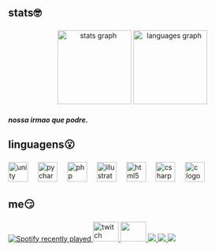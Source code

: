 <h2 align="left">stats🤓</h2>

###

<div align="center">
  <img src="https://github-readme-stats.vercel.app/api?username=nikkokkk&hide_title=false&hide_rank=false&show_icons=true&include_all_commits=true&count_private=true&disable_animations=false&theme=dark&locale=pt-br&hide_border=false&order=1" height="150" alt="stats graph"  />
  <img src="https://github-readme-stats.vercel.app/api/top-langs?username=nikkokkk&locale=pt-br&hide_title=false&layout=compact&card_width=320&langs_count=5&theme=dark&hide_border=false&order=2" height="150" alt="languages graph"  />
</div>
<h5 align="left">nossa irmao que podre.</h5>
<h2 align="left">linguagens😮</h2>

###

<div align="left">
  <img src="https://cdn.jsdelivr.net/gh/devicons/devicon/icons/unity/unity-original.svg" height="40" alt="unity logo"  />
  <img width="12" />
  <img src="https://cdn.jsdelivr.net/gh/devicons/devicon/icons/pycharm/pycharm-original.svg" height="40" alt="pycharm logo"  />
  <img width="12" />
  <img src="https://cdn.jsdelivr.net/gh/devicons/devicon/icons/php/php-original.svg" height="40" alt="php logo"  />
  <img width="12" />
  <img src="https://cdn.jsdelivr.net/gh/devicons/devicon/icons/illustrator/illustrator-plain.svg" height="40" alt="illustrator logo"  />
  <img width="12" />
  <img src="https://cdn.jsdelivr.net/gh/devicons/devicon/icons/html5/html5-original.svg" height="40" alt="html5 logo"  />
  <img width="12" />
  <img src="https://cdn.jsdelivr.net/gh/devicons/devicon/icons/csharp/csharp-original.svg" height="40" alt="csharp logo"  />
  <img width="12" />
  <img src="https://cdn.jsdelivr.net/gh/devicons/devicon/icons/c/c-original.svg" height="40" alt="c logo"  />
</div>

###


###



###



###

<h2 align="left">me😏</h2>

###

<div align="left">
  <a href="https://open.spotify.com/user/313uvvod2rhp22rxhfpm7kpcctre">
    <img src="https://spotify-recently-played-readme.vercel.app/api?user=313uvvod2rhp22rxhfpm7kpcctre&count=8&unique=true" alt="Spotify recently played"  />
  </a>
  <a href="https://www.twitch.tv/niko_yeager">
    <img src="https://img.shields.io/badge/Twitch-9146FF?style=for-the-badge&logo=twitch&logoColor=white" width="52" height="40" alt="twitch logo"  />
  </a>
  <a href="https://www.instagram.com/nikkonk2/">
    <img src="https://img.shields.io/badge/Instagram-E4405F?style=for-the-badge&logo=instagram&logoColor=white" width="52" height="40"   />
  </a>
   <a href="https://open.spotify.com/user/313uvvod2rhp22rxhfpm7kpcctre">
    <img src="https://img.shields.io/badge/Spotify-1ED760?&style=for-the-badge&logo=spotify&logoColor=white"  />
  </a>
  <a href="https://steamcommunity.com/profiles/76561198387256607/">
    <img src="https://img.shields.io/badge/Steam-000000?style=for-the-badge&logo=steam&logoColor=white" />
  </a>
   <a href="https://br.pinterest.com/nikkokkk/_profile/">
    <img src="https://img.shields.io/badge/Pinterest-%23E60023.svg?&style=for-the-badge&logo=Pinterest&logoColor=white" />
  </a>
</div>

###
